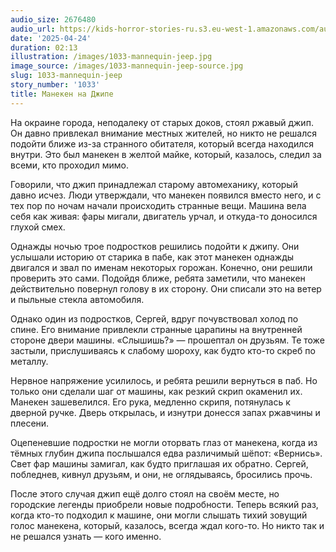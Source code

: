 ```yaml
---
audio_size: 2676480
audio_url: https://kids-horror-stories-ru.s3.eu-west-1.amazonaws.com/audio/1033-mannequin-jeep.mp3
date: '2025-04-24'
duration: 02:13
illustration: /images/1033-mannequin-jeep.jpg
image_source: /images/1033-mannequin-jeep-source.jpg
slug: 1033-mannequin-jeep
story_number: '1033'
title: Манекен на Джипе
---
```


На окраине города, неподалеку от старых доков, стоял ржавый джип. Он давно привлекал внимание местных жителей, но никто не решался подойти ближе из-за странного обитателя, который всегда находился внутри. Это был манекен в желтой майке, который, казалось, следил за всеми, кто проходил мимо.

Говорили, что джип принадлежал старому автомеханику, который давно исчез. Люди утверждали, что манекен появился вместо него, и с тех пор по ночам начали происходить странные вещи. Машина вела себя как живая: фары мигали, двигатель урчал, и откуда-то доносился глухой смех.

Однажды ночью трое подростков решились подойти к джипу. Они услышали историю от старика в пабе, как этот манекен однажды двигался и звал по именам некоторых горожан. Конечно, они решили проверить это сами. Подойдя ближе, ребята заметили, что манекен действительно повернул голову в их сторону. Они списали это на ветер и пыльные стекла автомобиля.

Однако один из подростков, Сергей, вдруг почувствовал холод по спине. Его внимание привлекли странные царапины на внутренней стороне двери машины. «Слышишь?» — прошептал он друзьям. Те тоже застыли, прислушиваясь к слабому шороху, как будто кто-то скреб по металлу.

Нервное напряжение усилилось, и ребята решили вернуться в паб. Но только они сделали шаг от машины, как резкий скрип окаменил их. Манекен зашевелился. Его рука, медленно скрипя, потянулась к дверной ручке. Дверь открылась, и изнутри донесся запах ржавчины и плесени.

Оцепеневшие подростки не могли оторвать глаз от манекена, когда из тёмных глубин джипа послышался едва различимый шёпот: «Вернись». Свет фар машины замигал, как будто приглашая их обратно. Сергей, побледнев, кивнул друзьям, и они, не оглядываясь, бросились прочь.

После этого случая джип ещё долго стоял на своём месте, но городские легенды приобрели новые подробности. Теперь всякий раз, когда кто-то подходил к машине, они могли слышать тихий зовущий голос манекена, который, казалось, всегда ждал кого-то. Но никто так и не решался узнать — кого именно.